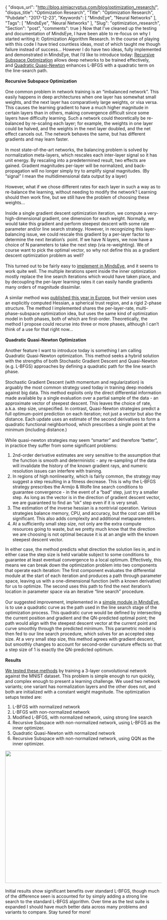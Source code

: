 {
  "disqus_url": "http://blog.simiacryptus.com/blog/optimization_research/",
  "disqus_title": "Optimization Research",
  "Title": "Optimization Research",
  "Pubdate": "2017-12-23",
  "Keywords": [
    "MindsEye",
    "Neural Networks"
  ],
  "Tags": [
    "MindsEye",
    "Neural Networks"
  ],
  "Slug": "optimization_research",
  "Section": "post",
  "comments": true
}
Now that I’ve cleaned up the testing and documentation of MindsEye, I have been able to re-focus on why I started writing it: Optimization Algorithm Research. In the course of playing with this code I have tried countless ideas, most of which taught me though failure instead of success... However I do have two ideas, fully implemented and demonstrated in MindsEye, that I’d like to introduce today:&nbsp;<a href="https://github.com/SimiaCryptus/MindsEye/blob/8f4abfed33aa88751a35ad3a163e34314390e5bd/src/main/java/com/simiacryptus/mindseye/opt/orient/RecursiveSubspace.java">Recursive Subspace Optimization</a> allows deep networks to be trained effectively, and&nbsp;<a href="https://github.com/SimiaCryptus/MindsEye/blob/8f4abfed33aa88751a35ad3a163e34314390e5bd/src/main/java/com/simiacryptus/mindseye/opt/orient/QQN.java">Quadratic Quasi-Newton</a> enhances L-BFGS with a quadratic term on the line-search path.<br /><br /><b>Recursive Subspace Optimization</b><br /><br />One common problem in network training is an “imbalanced network”. This easily happens in deep architectures when one layer has somewhat small weights, and the next layer has comparatively large weights, or visa versa. This causes the learning gradient to have a much higher magnitude in certain layers than in others, making convergence difficult since some layers have difficulty learning. Such a network could theoretically be re-balanced by re-scaling each layer; for example, the weights in one layer could be halved, and the weights in the next layer doubled, and the net effect cancels out. The network behaves the same, but has different gradients and may learn faster.<br /><br />In most state-of-the-art networks, the balancing problem is solved by normalization meta-layers, which rescales each inter-layer signal so it has unit energy. By rescaling into a predetermined result, two effects are gained. Gradient magnitudes per-layer will be normalized, and back-propagation will no longer simply try to amplify signal magnitudes. (By “signal” I mean the multidimensional data output by a layer)<br /><br />However, what if we chose different rates for each layer in such a way as to re-balance the learning, without needing to modify the network? Learning should then work fine, but we still have the problem of choosing these weights...<br /><br />Inside a single gradient descent optimization iteration, we compute a very-high-dimensional gradient, one dimension for each weight. Normally, we would take this gradient and perform steepest descent with some rate parameter and/or line search strategy. However, in recognizing this layer-balancing issue, we could rescale this gradient by a per-layer factor to determine the next iteration’s&nbsp; point. If we have N layers, we now have a choice of N parameters to take the next step (via re-weighting). We of course want to pick the optimal vector, so why not define this as a gradient descent optimization problem as well?<br /><br />This turned out to be fairly easy to <a href="https://github.com/SimiaCryptus/MindsEye/blob/8f4abfed33aa88751a35ad3a163e34314390e5bd/src/main/java/com/simiacryptus/mindseye/opt/orient/RecursiveSubspace.java">implement in MindsEye</a>, and it seems to work quite well. The multiple iterations spent inside the inner optimization mostly replace the line search iterations which would have taken place, and by decoupling the per-layer learning rates it can easily handle gradients many orders of magnitude dissimilar.<br /><br />A similar method was <a href="http://www.eurasip.org/Proceedings/Eusipco/Eusipco2017/papers/1570347632.pdf">published this year in Europe</a>,&nbsp;but their version uses an explicitly computed Hessian, a spherical trust region, and a rigid 2-phase structure. The method I implemented shares the per-layer-rate, multi-phase-subspace optimization idea, but uses the same kind of optimization model in both phases, both of which are first-order. Theoretically, the method I propose could recurse into three or more phases, although I can’t think of a use for that right now...<br /><br /><b>Quadratic Quasi-Newton Optimization</b><br /><br />Another feature I want to introduce today is something I am calling Quadratic Quasi-Newton optimization. This method seeks a hybrid solution with the strengths of both Stochastic Gradient Descent and Quasi-Newton (e.g. L-BFGS) approaches by defining a quadratic path for the line search phase.<br /><br />Stochastic Gradient Descent (with momentum and regularization) is arguably the most common strategy used today in training deep models against big data. This method exploits only the direct differential information made available by a single evaluation over a partial sample of the data - an approximate vector of steepest descent. This leaves the choice of rate, a.k.a. step size, unspecified. In contrast, Quasi-Newton strategies predict a full optimum-point prediction on each iteration; not just a vector but also the distance. Each update uses an estimate of the second derivatives to form a quadratic functional neighborhood, which prescribes a single point at the minimum (including distance.)<br /><br />While quasi-newton strategies may seem “smarter” and therefore “better”, in practice they suffer from some significant problems:<br /><ol><li>2nd-order derivative estimates are very sensitive to the assumption that the function is smooth and deterministic - any re-sampling of the data will invalidate the history of the known gradient rays, and numeric resolution issues can interfere with training.</li><li>In regions of high nonlinearity, which is fairly common, the strategy may suggest a step resulting in a fitness decrease. This is why the L-BFGS strategy prescribes the Armijo &amp; Wolfe line search conditions to guarantee convergence - in the event of a “bad” step, just try a smaller step. As long as the vector is in the direction of gradient descent vector, we are guaranteed to find an “ok” step even if it is very small.</li><li>The estimation of the inverse hessian is a nontrivial operation. Various strategies balance memory, CPU, and accuracy, but the cost can still be significant. This also adds complexity and additional metaparameters.</li><li>At a sufficiently small step size, not only are the extra compute resources going to waste, but we pretty much know that the direction we are choosing is not optimal because it is at an angle with the known steepest descent vector.</li></ol>In either case, the method predicts what direction the solution lies in, and in either case the step size is held variable subject to some conditions to guarantee at least eventual convergence to a local optimum. Effectively, this means we can break down the optimization problem into two components that operate each iteration: The first component evaluates the differential module at the start of each iteration and produces a path through parameter space, leaving us with a one-dimensional function (with a known derivative) for us to optimize. The second uses this path to find the next iteration’s location in parameter space via an iterative “line search” procedure.<br /><br />Our suggested improvement, implemented in a <a href="https://github.com/SimiaCryptus/MindsEye/blob/8f4abfed33aa88751a35ad3a163e34314390e5bd/src/main/java/com/simiacryptus/mindseye/opt/orient/QQN.java">simple module in MindsEye</a>, is to use a quadratic curve as the path used in the line search stage of the optimization process. This quadratic curve would be defined by intersecting the current position and gradient and the QN-predicted optimal point; the path would align with the steepest descent vector at the current point and curve smoothly through the predicted minimum. This parametric model is then fed to our line search procedure, which solves for an accepted step size. At a very small step size, this method agrees with gradient descent, but smoothly changes to account for second-order curvature effects so that a step size of 1 is exactly the QN-predicted optimum.<br /><br /><b>Results</b><br /><br /><a href="https://github.com/SimiaCryptus/MindsEye/blob/8f4abfed33aa88751a35ad3a163e34314390e5bd/src/test/java/com/simiacryptus/mindseye/labs/matrix/OptimizerComparison.java#L212"><span id="goog_989016306"></span>We tested these methods<span id="goog_989016307"></span></a> by training a 3-layer convolutional network against the MNIST dataset. This problem is simple enough to run quickly, and complex enough to present a learning challenge. We used two network variants; one variant has normalization layers and the other does not, and both are initialized with a constant weight magnitude. The optimization setups tested are:<br /><ol><li>L-BFGS with normalized network</li><li>L-BFGS with non-normalized network</li><li>Modified L-BFGS, with normalized network, using strong line search</li><li>Recursive Subspace with non-normalized network, using L-BFGS as the inner optimizer.</li><li>Quadratic Quasi-Newton with normalized network</li><li>Recursive Subspace with non-normalized network, using QQN as the inner optimizer.</li></ol><div><a href="http://3.bp.blogspot.com/-WebqRg_s9CY/Wj6YJHxy3aI/AAAAAAAAAPs/DL4QBRTULpMKLevfER3BeLfqzoA5ZnjtgCK4BGAYYCw/s1600/classification.237.png" imageanchor="1"><img border="0" height="426" src="https://3.bp.blogspot.com/-WebqRg_s9CY/Wj6YJHxy3aI/AAAAAAAAAPs/DL4QBRTULpMKLevfER3BeLfqzoA5ZnjtgCK4BGAYYCw/s640/classification.237.png" width="640" /></a></div><br />Initial results show significant benefits over standard L-BFGS, though much of the difference seen is accounted for by simply adding a strong line search to the standard L-BFGS algorithm. Over time as the test suite is expanded I should have much better data across many problems and variants to compare. Stay tuned for more!<br /><br /><br /><br />
